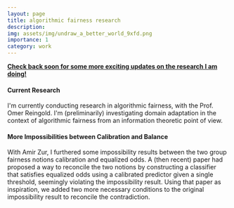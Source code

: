 ```yaml
---
layout: page
title: algorithmic fairness research
description:
img: assets/img/undraw_a_better_world_9xfd.png
importance: 1
category: work
---
```

<u><strong> Check back soon for some more exciting updates on the research I am doing!</strong></u>

#### Current Research
I'm currently conducting research in algorithmic fairness, with the Prof. Omer Reingold. I'm (preliminarily) investigating domain adaptation in the context of algorithmic fairness from an information theoretic point of view.

#### More Impossibilities between Calibration and Balance

With Amir Zur, I furthered some impossibility results between the two group fairness notions calibration and equalized odds. A (then recent) paper had proposed a way to reconcile the two notions by constructing a classifier that satisfies equalized odds using a calibrated predictor given a single threshold, seemingly violating the impossibility result. Using that paper as inspiration, we added two more necessary conditions to the original impossibility result to reconcile the contradiction.